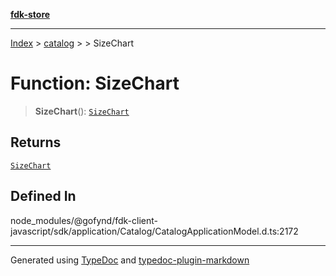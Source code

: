 [**fdk-store**](../../../README.md)
***

[Index](../../../API.md) > [catalog](../../README.md) > [<internal>](../README.md) > SizeChart

# Function: SizeChart

> **SizeChart**(): [`SizeChart`](../type-aliases/type-alias.SizeChart.md)

## Returns

[`SizeChart`](../type-aliases/type-alias.SizeChart.md)

## Defined In

node\_modules/@gofynd/fdk-client-javascript/sdk/application/Catalog/CatalogApplicationModel.d.ts:2172

***
Generated using [TypeDoc](https://typedoc.org/) and [typedoc-plugin-markdown](https://www.npmjs.com/package/typedoc-plugin-markdown)
